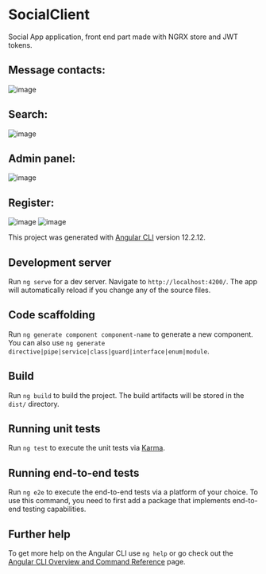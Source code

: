 # SocialClient

Social App application, front end part made with NGRX store and JWT tokens.

## Message contacts:
![image](https://user-images.githubusercontent.com/61515959/157019215-2067a0b6-4d9c-4ce9-88d6-0c10d8e85da6.png)


## Search:
![image](https://user-images.githubusercontent.com/61515959/157018309-99d2e306-1df3-4613-b7aa-f84881413a17.png)

## Admin panel:
![image](https://user-images.githubusercontent.com/61515959/157018642-4a272b54-8ca8-4847-b9ac-cdcd95526460.png)

## Register:
![image](https://user-images.githubusercontent.com/61515959/157018747-a8a4f8c3-7b88-4e9e-a699-d59bae989609.png)
![image](https://user-images.githubusercontent.com/61515959/157018793-747e0174-d3d4-49ce-8a2d-77080d779cc4.png)


This project was generated with [Angular CLI](https://github.com/angular/angular-cli) version 12.2.12.

## Development server

Run `ng serve` for a dev server. Navigate to `http://localhost:4200/`. The app will automatically reload if you change any of the source files.

## Code scaffolding

Run `ng generate component component-name` to generate a new component. You can also use `ng generate directive|pipe|service|class|guard|interface|enum|module`.

## Build

Run `ng build` to build the project. The build artifacts will be stored in the `dist/` directory.

## Running unit tests

Run `ng test` to execute the unit tests via [Karma](https://karma-runner.github.io).

## Running end-to-end tests

Run `ng e2e` to execute the end-to-end tests via a platform of your choice. To use this command, you need to first add a package that implements end-to-end testing capabilities.

## Further help

To get more help on the Angular CLI use `ng help` or go check out the [Angular CLI Overview and Command Reference](https://angular.io/cli) page.
